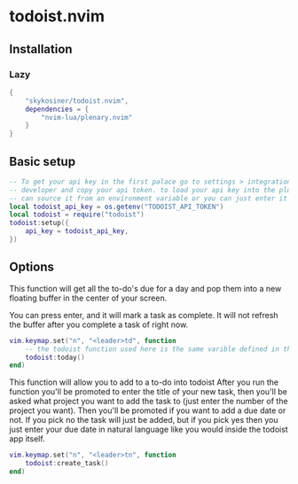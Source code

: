 # todoist.nvim

## Installation
### Lazy
```lua
{
    "skykosiner/todoist.nvim",
    dependencies = {
        "nvim-lua/plenary.nvim"
    }
}
```

## Basic setup
```lua
-- To get your api key in the first palace go to settings > integrations >
-- developer and copy your api token. to load your api key into the plugin you
-- can source it from an environment variable or you can just enter it in is a string
local todoist_api_key = os.getenv("TODOIST_API_TOKEN")
local todoist = require("todoist")
todoist:setup({
    api_key = todoist_api_key,
})
```

## Options
This function will get all the to-do's due for a day and pop them into a new
floating buffer in the center of your screen.

You can press enter, and it will mark a task as complete. It will not refresh
the buffer after you complete a task of right now.
```lua
vim.keymap.set("n", "<leader>td", function
    -- the todoist function used here is the same varible defined in the setup
    todoist:today()
end)
```

This function will allow you to add to a to-do into todoist After you run the
function you'll be promoted to enter the title of your new task, then you'll be
asked what project you want to add the task to (just enter the number of the
project you want). Then you'll be promoted if you want to add a due date or
not. If you pick no the task will just be added, but if you pick yes then you
just enter your due date in natural language like you would inside the todoist
app itself.
```lua
vim.keymap.set("n", "<leader>tn", function
    todoist:create_task()
end)
```
